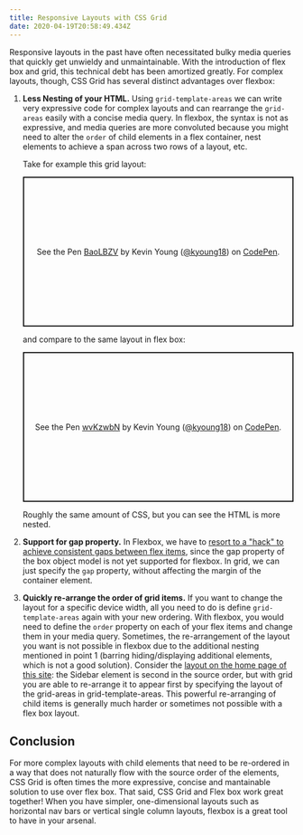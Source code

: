 ```yaml
---
title: Responsive Layouts with CSS Grid
date: 2020-04-19T20:58:49.434Z
---
```

Responsive layouts in the past have often necessitated bulky media queries that quickly get unwieldy and unmaintainable. With the introduction of flex box and grid, this technical debt has been amortized greatly. For complex layouts, though, CSS Grid has several distinct advantages over flexbox:



1. **Less Nesting of your HTML.** Using `grid-template-areas` we can write very expressive code for complex layouts and can rearrange the `grid-areas` easily with a concise media query. In flexbox, the syntax is not as expressive, and media queries are more convoluted because you might need to alter the `order` of child elements in a flex container, nest elements to achieve a span across two rows of a layout, etc.

   Take for example this grid layout:

   <p class="codepen" data-height="265" data-theme-id="dark" data-default-tab="css,result" data-user="kyoung18" data-slug-hash="BaoLBZV" style="height: 265px; box-sizing: border-box; display: flex; align-items: center; justify-content: center; border: 2px solid; margin: 1em 0; padding: 1em;" data-pen-title="BaoLBZV">
     <span>See the Pen <a href="https://codepen.io/kyoung18/pen/BaoLBZV">
     BaoLBZV</a> by Kevin Young (<a href="https://codepen.io/kyoung18">@kyoung18</a>)
     on <a href="https://codepen.io">CodePen</a>.</span>
   </p>
   <script async src="https://static.codepen.io/assets/embed/ei.js"></script>

   and compare to the same layout in flex box:

   <p class="codepen" data-height="265" data-theme-id="dark" data-default-tab="css,result" data-user="kyoung18" data-slug-hash="wvKzwbN" style="height: 265px; box-sizing: border-box; display: flex; align-items: center; justify-content: center; border: 2px solid; margin: 1em 0; padding: 1em;" data-pen-title="wvKzwbN">
     <span>See the Pen <a href="https://codepen.io/kyoung18/pen/wvKzwbN">
     wvKzwbN</a> by Kevin Young (<a href="https://codepen.io/kyoung18">@kyoung18</a>)
     on <a href="https://codepen.io">CodePen</a>.</span>
   </p>
   <script async src="https://static.codepen.io/assets/embed/ei.js"></script>

   Roughly the same amount of CSS, but you can see the HTML is more nested.
2. **Support for gap property.** In Flexbox, we have to [resort to a "hack" to achieve consistent gaps between flex items](https://developer.mozilla.org/en-US/docs/Web/CSS/CSS_Flexible_Box_Layout/Mastering_Wrapping_of_Flex_Items/#Creating_gutters_between_items), since the gap property of the box object model is not yet supported for flexbox. In grid, we can just specify the `gap` property, without affecting the margin of the container element.
3. **Quickly re-arrange the order of grid items.** If you want to change the layout for a specific device width, all you need to do is define `grid-template-areas` again with your new ordering. With flexbox, you would need to define the `order` property on each of your flex items and change them in your media query. Sometimes, the re-arrangement of the layout you want is not possible in flexbox due to the additional nesting mentioned in point 1 (barring hiding/displaying additional elements, which is not a good solution). Consider the [layout on the home page of this site](https://github.com/kwyoung11/kyoung.codes/blob/master/src/components/Layout/Home/HomeLayout.tsx#L22-L50): the Sidebar element is second in the source order, but with grid you are able to re-arrange it to appear first by specifying the layout of the grid-areas in grid-template-areas. This powerful re-arranging of child items is generally much harder or sometimes not possible with a flex box layout.

## Conclusion

For more complex layouts with child elements that need to be re-ordered in a way that does not naturally flow with the source order of the elements, CSS Grid is often times the more expressive, concise and mantainable solution to use over flex box. That said, CSS Grid and Flex box work great together! When you have simpler, one-dimensional layouts such as horizontal nav bars or vertical single column layouts, flexbox is a great tool to have in your arsenal.